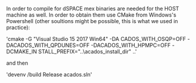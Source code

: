 In order to compile for dSPACE mex binaries are needed for the HOST machine as well. In order
to obtain them use CMake from Windows's Powershell (other soultions might be possible, 
this is what we used in practice):

'cmake -G "Visual Studio 15 2017 Win64" -DA
CADOS_WITH_OSQP=OFF -DACADOS_WITH_QPDUNES=OFF -DACADOS_WITH_HPMPC=OFF -DCMAKE_IN
STALL_PREFIX="..\acados_install_dir" ..'

and then 

'devenv /build Release acados.sln'